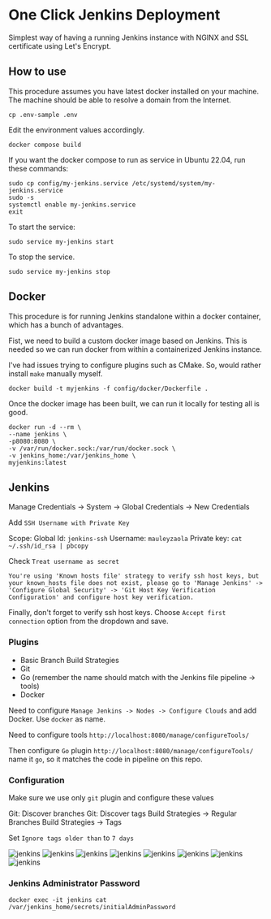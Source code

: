 # One Click Jenkins Deployment

Simplest way of having a running Jenkins instance with NGINX and SSL certificate using Let's Encrypt.

## How to use

This procedure assumes you have latest docker installed on your machine. The machine should be able to resolve a domain from the Internet.

```
cp .env-sample .env
```

Edit the environment values accordingly.

```
docker compose build
```

If you want the docker compose to run as service in Ubuntu 22.04, run these commands:

```
sudo cp config/my-jenkins.service /etc/systemd/system/my-jenkins.service
sudo -s
systemctl enable my-jenkins.service
exit
```

To start the service:

```
sudo service my-jenkins start
```

To stop the service.

```
sudo service my-jenkins stop
```

## Docker

This procedure is for running Jenkins standalone within a docker container, which has a bunch of advantages.

Fist, we need to build a custom docker image based on Jenkins. This is needed so we can run docker from within a containerized Jenkins instance.

I've had issues trying to configure plugins such as CMake. So, would rather install `make` manually myself.

```
docker build -t myjenkins -f config/docker/Dockerfile .
```

Once the docker image has been built, we can run it locally for testing all is good.

```
docker run -d --rm \
--name jenkins \
-p8080:8080 \
-v /var/run/docker.sock:/var/run/docker.sock \
-v jenkins_home:/var/jenkins_home \
myjenkins:latest
```

## Jenkins

Manage Credentials -> System -> Global Credentials -> New Credentials

Add `SSH Username with Private Key`

Scope: Global
Id: `jenkins-ssh`
Username: `mauleyzaola`
Private key: `cat ~/.ssh/id_rsa | pbcopy`

Check `Treat username as secret`

```
You're using 'Known hosts file' strategy to verify ssh host keys, but your known_hosts file does not exist, please go to 'Manage Jenkins' -> 'Configure Global Security' -> 'Git Host Key Verification Configuration' and configure host key verification.
```
Finally, don't forget to verify ssh host keys. Choose `Accept first connection` option from the dropdown and save.

### Plugins

* Basic Branch Build Strategies
* Git
* Go (remember the name should match with the Jenkins file pipeline -> tools)
* Docker

Need to configure `Manage Jenkins -> Nodes -> Configure Clouds` and add Docker. Use `docker` as name.

Need to configure tools `http://localhost:8080/manage/configureTools/`

Then configure `Go` plugin `http://localhost:8080/manage/configureTools/` name it `go`, so it matches the code in pipeline on this repo.

### Configuration

Make sure we use only `git` plugin and configure these values

Git: Discover branches
Git: Discover tags
Build Strategies -> Regular Branches
Build Strategies -> Tags

Set `Ignore tags older than` to `7 days`

![jenkins](assets/jenkins01.png)
![jenkins](assets/jenkins02.png)
![jenkins](assets/jenkins03.png)
![jenkins](assets/jenkins04.png)
![jenkins](assets/jenkins05.png)
![jenkins](assets/jenkins06.png)
![jenkins](assets/jenkins07.png)
![jenkins](assets/jenkins08.jpg)

### Jenkins Administrator Password

```
docker exec -it jenkins cat /var/jenkins_home/secrets/initialAdminPassword
```